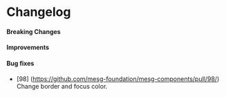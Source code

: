 # Changelog

#### Breaking Changes
#### Improvements
#### Bug fixes
- [98] (https://github.com/mesg-foundation/mesg-components/pull/98/) Change border and focus color.